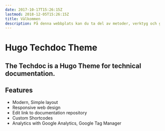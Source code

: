 ```yaml
---
date: 2017-10-17T15:26:15Z
lastmod: 2018-12-05T15:26:15Z
title: Välkommen
description: På denna webbplats kan du ta del av metoder, verktyg och guidelines för att skapa kundresor som ger de effekter vi vill uppnå.
---
```


# Hugo Techdoc Theme

## The Techdoc is a Hugo Theme for technical documentation.

## Features

* Modern, Simple layout
* Responsive web design
* Edit link to documentation repository
* Custom Shortcodes
* Analytics with Google Analytics, Google Tag Manager
